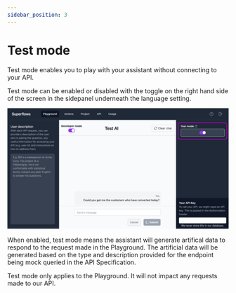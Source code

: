 ```yaml
---
sidebar_position: 3
---
```


# Test mode

Test mode enables you to play with your assistant without connecting to your API. 

Test mode can be enabled or disabled with the toggle on the right hand side of the screen in the sidepanel underneath the language setting.

![Playground-image](../../static/img/docs/playground/test-mode/test-mode.png)

When enabled, test mode means the assistant will generate artifical data to respond to the request made in the Playground. The artificial data will be generated based on the type and description provided for the endpoint being mock queried in the API Specification.

Test mode only applies to the Playground. It will not impact any requests made to our API. 

